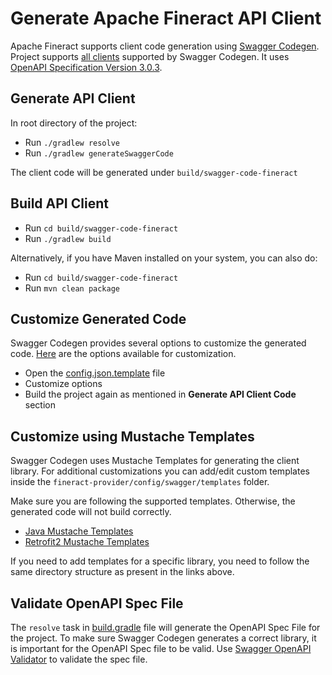 Generate Apache Fineract API Client
============

Apache Fineract supports client code generation using [Swagger Codegen](https://github.com/swagger-api/swagger-codegen). Project supports [all clients](https://github.com/swagger-api/swagger-codegen#overview) supported by Swagger Codegen. It uses [OpenAPI Specification Version 3.0.3](https://swagger.io/specification/).

## Generate API Client

In root directory of the project:

- Run `./gradlew resolve`
- Run `./gradlew generateSwaggerCode`

The client code will be generated under `build/swagger-code-fineract`

## Build API Client

- Run `cd build/swagger-code-fineract`
- Run `./gradlew build`

Alternatively, if you have Maven installed on your system, you can also do:

- Run `cd build/swagger-code-fineract`
- Run `mvn clean package`

## Customize Generated Code

Swagger Codegen provides several options to customize the generated code. [Here](https://openapi-generator.tech/docs/generators/java/) are the options available for customization.

- Open the [config.json.template](https://github.com/apache/fineract/blob/develop/fineract-provider/config/swagger/config.json.template) file
- Customize options
- Build the project again as mentioned in **Generate API Client Code** section
  
## Customize using Mustache Templates

Swagger Codegen uses Mustache Templates for generating the client library. For additional customizations you can add/edit custom templates inside the `fineract-provider/config/swagger/templates` folder. 

Make sure you are following the supported templates. Otherwise, the generated code will not build correctly.

- [Java Mustache Templates](https://github.com/swagger-api/swagger-codegen/tree/master/modules/swagger-codegen/src/main/resources/Java)
- [Retrofit2 Mustache Templates](https://github.com/swagger-api/swagger-codegen/tree/master/modules/swagger-codegen/src/main/resources/Java/libraries/retrofit2)

If you need to add templates for a specific library, you need to follow the same directory structure as present in the links above.

## Validate OpenAPI Spec File

The `resolve` task in [build.gradle](https://github.com/apache/fineract/blob/develop/fineract-provider/build.gradle#L212) file will generate the OpenAPI Spec File for the project. To make sure Swagger Codegen generates a correct library, it is important for the OpenAPI Spec file to be valid. Use [Swagger OpenAPI Validator](https://validator.swagger.io/) to validate the spec file.
